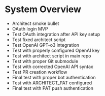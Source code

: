 <!-- ARCHITECT PROMPT: You are an AI architect. Generate a task breakdown from the planning bullets below. Return a markdown table with columns: | Status | ID | File | Description |. Use [ ] for unchecked tasks and [x] for completed ones. -->

# System Overview

- Architect smoke bullet
- OAuth login MVP
- Test OAuth integration after API key setup
- Test fixed architect script
- Test OpenAI GPT-o3 integration
- Test with properly configured OpenAI key
- Test with architect script in main repo
- Test with proper Git submodule
- Test with corrected OpenAI API syntax
- Test PR creation workflow
- Final test with proper bot authentication
- Test with ARCHITECT_PAT configured
- Final test with PAT push authentication

